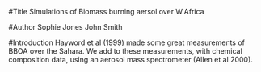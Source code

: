 #Title
Simulations of Biomass burning aersol over W.Africa

#Author
Sophie Jones
John Smith

#Introduction
Hayword et al (1999) made some great measurements of BBOA over the Sahara.
We add to these measurements, with chemical composition data, using an aerosol mass spectrometer (Allen et al 2000).